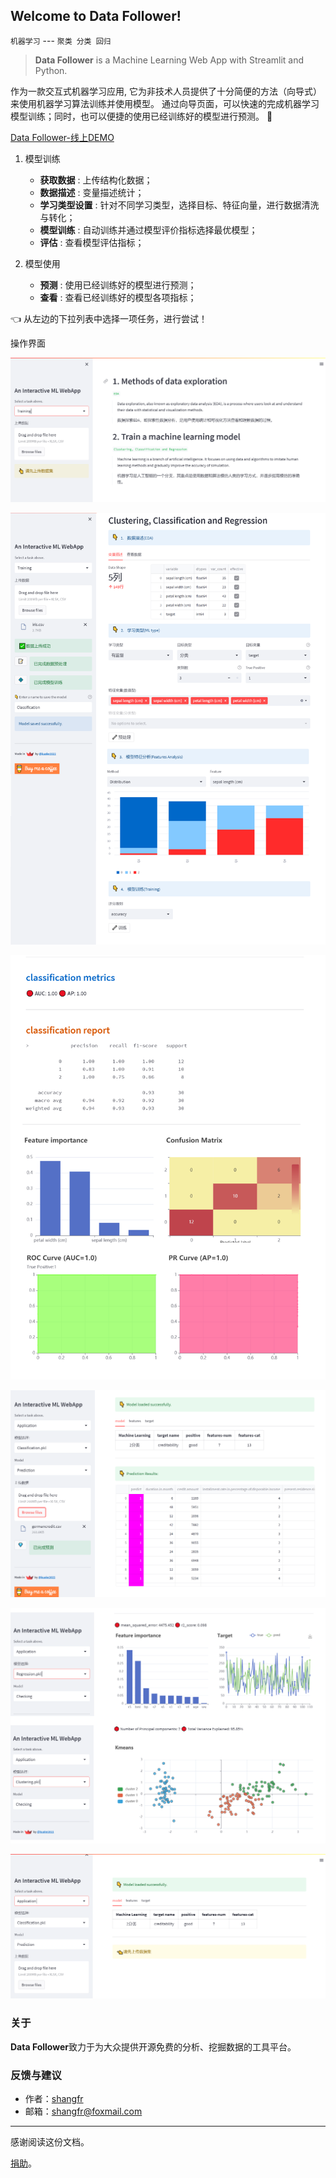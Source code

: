 ## Welcome to Data Follower!

 `机器学习` --- `聚类 分类 回归`

> **Data Follower** is a Machine Learning Web App with Streamlit and Python.

作为一款交互式机器学习应用, 它为非技术人员提供了十分简便的方法（向导式）来使用机器学习算法训练并使用模型。
通过向导页面，可以快速的完成机器学习模型训练；同时，也可以便捷的使用已经训练好的模型进行预测。 👋

[Data Follower-线上DEMO](https://shangfr-data-follower-app-mokm7x.streamlit.app/)

1. 模型训练 
	- **获取数据** : 上传结构化数据；
	- **数据描述** : 变量描述统计；
	- **学习类型设置** : 针对不同学习类型，选择目标、特征向量，进行数据清洗与转化；
	- **模型训练** : 自动训练并通过模型评价指标选择最优模型；
	- **评估** : 查看模型评估指标；

2. 模型使用
	- **预测** : 使用已经训练好的模型进行预测；
	- **查看** : 查看已经训练好的模型各项指标；

👈 从左边的下拉列表中选择一项任务，进行尝试！

操作界面

![界面0](./others/ui00.png)

![界面1](./others/ui01.png)

![界面2](./others/ui02.png)

![界面3](./others/ui03.png)

![界面4](./others/ui04.png)

![界面5](./others/ui05.png)

### 关于

**Data Follower**致力于为大众提供开源免费的分析、挖掘数据的工具平台。


### 反馈与建议

- 作者：[shangfr](https://shangfr.site)
- 邮箱：<shangfr@foxmail.com>

---------
感谢阅读这份文档。

[捐助](http://oss-cdn.shangfr.site/payment.png)。